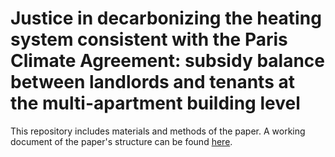 # Justice in decarbonizing the heating system consistent with the Paris Climate Agreement: subsidy balance between landlords and tenants at the multi-apartment building level
This repository includes materials and methods of the paper. A working document of the paper's structure can be found [here](Working-documents/Structure-of-the-paper.docx).
